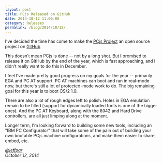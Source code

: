 ```yaml
---
layout: post
title: PCjs Released on GitHub
date: 2014-10-12 11:00:00
category: Releases
permalink: /blog/2014/10/12/
---
```


I've decided the time has come to make the [PCjs Project](https://github.com/jeffpar/pcjs) an open source project on
[GitHub](http://github.com/).

This doesn't mean PCjs is done -- not by a long shot.  But I promised to release it on GitHub by the end of
the year, which is fast approaching, and I didn't really want to do this in December.

I feel I've made pretty good progress on my goals for the year -- primarily EGA and PC AT support.  PC AT machines
can boot and run in real-mode now, but there's still a lot of protected-mode work to do.  The big remaining goal for
this year is to boot OS/2 1.0.

There are also a lot of rough edges left to polish.  Holes in EGA emulation remain to be filled (support for dynamically
loaded fonts is one of the bigger ones).  And the PC AT Keyboard, along with the 8042 and Hard Drive controllers, are all
just limping along at the moment.

Longer term, I'm looking forward to building some new tools, including an "IBM PC Configurator" that will take some
of the pain out of building your own bootable PCjs machine configurations, and make them easier to share, embed, etc.

*[@jeffpar](http://jeffpar.com)*  
*October 12, 2014*
